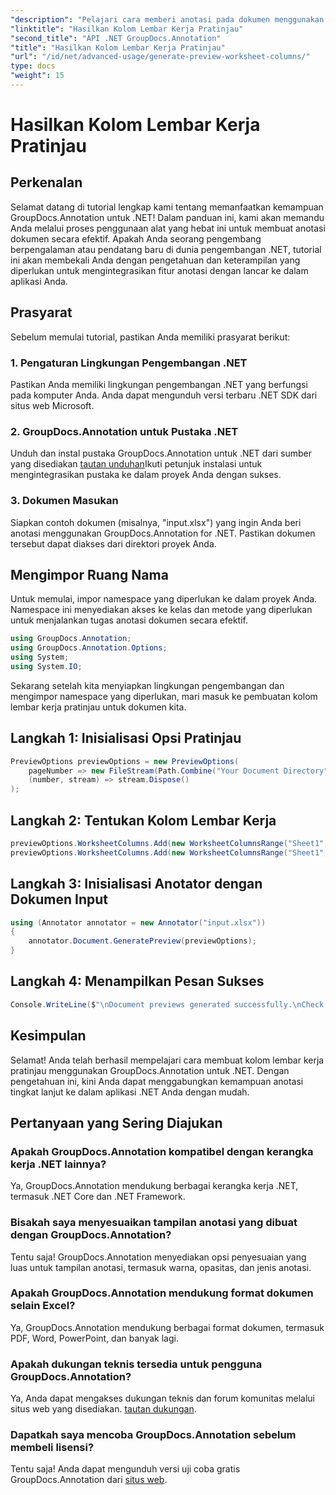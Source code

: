 ```yaml
---
"description": "Pelajari cara memberi anotasi pada dokumen menggunakan GroupDocs.Annotation untuk .NET. Tutorial langkah demi langkah untuk pengembang .NET. Sempurnakan aplikasi Anda."
"linktitle": "Hasilkan Kolom Lembar Kerja Pratinjau"
"second_title": "API .NET GroupDocs.Annotation"
"title": "Hasilkan Kolom Lembar Kerja Pratinjau"
"url": "/id/net/advanced-usage/generate-preview-worksheet-columns/"
type: docs
"weight": 15
---
```


# Hasilkan Kolom Lembar Kerja Pratinjau

## Perkenalan
Selamat datang di tutorial lengkap kami tentang memanfaatkan kemampuan GroupDocs.Annotation untuk .NET! Dalam panduan ini, kami akan memandu Anda melalui proses penggunaan alat yang hebat ini untuk membuat anotasi dokumen secara efektif. Apakah Anda seorang pengembang berpengalaman atau pendatang baru di dunia pengembangan .NET, tutorial ini akan membekali Anda dengan pengetahuan dan keterampilan yang diperlukan untuk mengintegrasikan fitur anotasi dengan lancar ke dalam aplikasi Anda.
## Prasyarat
Sebelum memulai tutorial, pastikan Anda memiliki prasyarat berikut:
### 1. Pengaturan Lingkungan Pengembangan .NET
Pastikan Anda memiliki lingkungan pengembangan .NET yang berfungsi pada komputer Anda. Anda dapat mengunduh versi terbaru .NET SDK dari situs web Microsoft.
### 2. GroupDocs.Annotation untuk Pustaka .NET
Unduh dan instal pustaka GroupDocs.Annotation untuk .NET dari sumber yang disediakan [tautan unduhan](https://releases.groupdocs.com/annotation/net/)Ikuti petunjuk instalasi untuk mengintegrasikan pustaka ke dalam proyek Anda dengan sukses.
### 3. Dokumen Masukan
Siapkan contoh dokumen (misalnya, "input.xlsx") yang ingin Anda beri anotasi menggunakan GroupDocs.Annotation for .NET. Pastikan dokumen tersebut dapat diakses dari direktori proyek Anda.

## Mengimpor Ruang Nama
Untuk memulai, impor namespace yang diperlukan ke dalam proyek Anda. Namespace ini menyediakan akses ke kelas dan metode yang diperlukan untuk menjalankan tugas anotasi dokumen secara efektif.

```csharp
using GroupDocs.Annotation;
using GroupDocs.Annotation.Options;
using System;
using System.IO;
```

Sekarang setelah kita menyiapkan lingkungan pengembangan dan mengimpor namespace yang diperlukan, mari masuk ke pembuatan kolom lembar kerja pratinjau untuk dokumen kita.
## Langkah 1: Inisialisasi Opsi Pratinjau
```csharp
PreviewOptions previewOptions = new PreviewOptions(
    pageNumber => new FileStream(Path.Combine("Your Document Directory", $"cells_page{pageNumber}.png"), FileMode.Create),
    (number, stream) => stream.Dispose()
);
```
## Langkah 2: Tentukan Kolom Lembar Kerja
```csharp
previewOptions.WorksheetColumns.Add(new WorksheetColumnsRange("Sheet1", 2, 3));
previewOptions.WorksheetColumns.Add(new WorksheetColumnsRange("Sheet1", 1, 1));
```
## Langkah 3: Inisialisasi Anotator dengan Dokumen Input
```csharp
using (Annotator annotator = new Annotator("input.xlsx"))
{
    annotator.Document.GeneratePreview(previewOptions);
}
```
## Langkah 4: Menampilkan Pesan Sukses
```csharp
Console.WriteLine($"\nDocument previews generated successfully.\nCheck output in {"Your Document Directory"}.");
```

## Kesimpulan
Selamat! Anda telah berhasil mempelajari cara membuat kolom lembar kerja pratinjau menggunakan GroupDocs.Annotation untuk .NET. Dengan pengetahuan ini, kini Anda dapat menggabungkan kemampuan anotasi tingkat lanjut ke dalam aplikasi .NET Anda dengan mudah.
## Pertanyaan yang Sering Diajukan
### Apakah GroupDocs.Annotation kompatibel dengan kerangka kerja .NET lainnya?
Ya, GroupDocs.Annotation mendukung berbagai kerangka kerja .NET, termasuk .NET Core dan .NET Framework.
### Bisakah saya menyesuaikan tampilan anotasi yang dibuat dengan GroupDocs.Annotation?
Tentu saja! GroupDocs.Annotation menyediakan opsi penyesuaian yang luas untuk tampilan anotasi, termasuk warna, opasitas, dan jenis anotasi.
### Apakah GroupDocs.Annotation mendukung format dokumen selain Excel?
Ya, GroupDocs.Annotation mendukung berbagai format dokumen, termasuk PDF, Word, PowerPoint, dan banyak lagi.
### Apakah dukungan teknis tersedia untuk pengguna GroupDocs.Annotation?
Ya, Anda dapat mengakses dukungan teknis dan forum komunitas melalui situs web yang disediakan. [tautan dukungan](https://forum.groupdocs.com/c/annotation/10).
### Dapatkah saya mencoba GroupDocs.Annotation sebelum membeli lisensi?
Tentu saja! Anda dapat mengunduh versi uji coba gratis GroupDocs.Annotation dari [situs web](https://releases.groupdocs.com/).